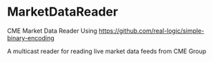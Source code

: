 # MarketDataReader
CME Market Data Reader
Using https://github.com/real-logic/simple-binary-encoding

A multicast reader for reading live market data feeds from CME Group
